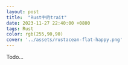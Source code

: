 ```yaml
---
layout: post
title:  "Rust中的trait"
date: 2023-11-27 22:40:00 +0800
tags: Rust 
color: rgb(255,90,90)
cover: '../assets/rustacean-flat-happy.png'
---
```

Todo...